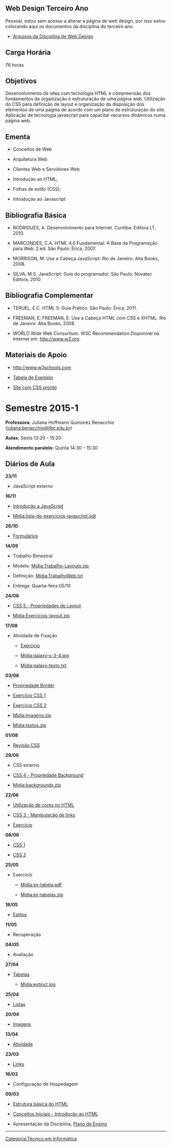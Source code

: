 ## Web Design Terceiro Ano

Pessoal, estou sem acesso a alterar a página de web design, por isso estou colocando aqui os documentos da disciplina do terceiro ano.

- <a href="Mídia:webdesign2016arquivos.zip" class="wikilink" title=" Arquivos da Disciplina de Web Design"> Arquivos da Disciplina de Web Design</a>

## Carga Horária

76 horas

## Objetivos

Desenvolvimento de sites com tecnologia HTML e compreensão dos fundamentos da organização e estruturação de uma página web. Utilização do CSS para definição de layout e organização da disposição dos elementos de uma página de acordo com um plano de estruturação do site. Aplicação de tecnologia javascript para capacitar recursos dinâmicos numa página web.

## Ementa

- Conceitos de Web
- Arquitetura Web
- Clientes Web e Servidores Web
- Introdução ao HTML;
- Folhas de estilo (CSS);
- Introdução ao Javascript

## Bibliografia Básica

- RODRIGUES, A. Desenvolvimento para Internet. Curitiba: Editora LT, 2010.
- MARCONDES, C.A. HTML 4.0 Fundamental: A Base da Programação para Web. 2.ed. São Paulo: Érica, 2007.
- MORRISON, M. Use a Cabeça JavaScript. Rio de Janeiro: Alta Books, 2008.
- SILVA, M.S. JavaScript: Guia do programador. São Paulo: Novatec Editora, 2010

## Bibliografia Complementar

- TERUEL, E.C. HTML 5: Guia Prático. São Paulo: Érica, 2011.
- FREEMAN, E; FREEMAN, E. Use a Cabeça HTML com CSS e XHTML. Rio de Janeiro: Alta Books, 2008.
- WORLD Wide Web Consortium. W3C Recommendation.Disponível na Internet em: <http://www.w3.org>.

## Materiais de Apoio

- [<http://www.w3schools.com>](http://www.w3schools.com)
- <a href="Mídia:tabela.zip" class="wikilink" title=" Tabela de Exemplo"> Tabela de Exemplo</a>
- [Site com CSS pronto](http://www.instantshift.com/2015/10/16/free-html5-css3-pricing-tables/)

# Semestre 2015-1

  
**Professora:** Juliana Hoffmann Quinonez Benacchio (juliana.benacchio@ifpr.edu.br)  
**Aulas:** Sexta 13:20 - 15:20  
**Atendimento paralelo:** Quinta 14:30 - 15:30

## Diários de Aula

**23/11**

- JavaScript externo

<head>

<script src="myScript.js">

</script>

</head>

**16/11**

- <a href="Mídia:javascript1.pdf" class="wikilink" title=" Introdução a JavaScript"> Introdução a JavaScript</a>

- <a href="Mídia:lista-de-exercicios-javascript.odt" class="wikilink" title="Mídia:lista-de-exercicios-javascript.odt">Mídia:lista-de-exercicios-javascript.odt</a>

**26/10**

- <a href="Mídia:web9.pdf" class="wikilink" title=" Formulários"> Formulários</a>

**14/09**

- Trabalho Bimestral
- Modelo: <a href="Mídia:Trabalho-Layouts.zip" class="wikilink" title="Mídia:Trabalho-Layouts.zip">Mídia:Trabalho-Layouts.zip</a>
- Definição: <a href="Mídia:TrabalhoWeb.txt" class="wikilink" title="Mídia:TrabalhoWeb.txt">Mídia:TrabalhoWeb.txt</a>
- Entrega: Quarta-feira 05/10

**24/08**

- <a href="Mídia:css5.pdf" class="wikilink" title=" CSS 5 - Propriedades de Layout"> CSS 5 - Propriedades de Layout</a>

- <a href="Mídia:Exercícios-layout.zip" class="wikilink" title="Mídia:Exercícios-layout.zip">Mídia:Exercícios-layout.zip</a>

**17/08**

- Atividade de Fixação
  - <a href="Mídia:Exercício_CSS.pdf" class="wikilink" title=" Exercício"> Exercício</a>

  - <a href="Mídia:galaxy-s-3-4.jpg" class="wikilink" title="Mídia:galaxy-s-3-4.jpg">Mídia:galaxy-s-3-4.jpg</a>

  - <a href="Mídia:galaxy-texto.txt" class="wikilink" title="Mídia:galaxy-texto.txt">Mídia:galaxy-texto.txt</a>

**03/08**

- [Propriedade Border](http://www.w3schools.com/css/css_border.asp)

- <a href="Mídia:exercicio-css-noticias1.pdf" class="wikilink" title=" Exercício CSS 1"> Exercício CSS 1</a>

- <a href="Mídia:exercicio-css-noticias2.pdf" class="wikilink" title=" Exercício CSS 2"> Exercício CSS 2</a>

- <a href="Mídia:imagens.zip" class="wikilink" title="Mídia:imagens.zip">Mídia:imagens.zip</a>

- <a href="Mídia:textos.zip" class="wikilink" title="Mídia:textos.zip">Mídia:textos.zip</a>

**01/08**

- <a href="Mídia:RevisãoCSS.pdf" class="wikilink" title=" Revisão CSS"> Revisão CSS</a>

**29/06**

- CSS externo

- <a href="Mídia:css4.pdf" class="wikilink" title=" CSS 4 - Propriedade Background"> CSS 4 - Propriedade Background</a>

- <a href="Mídia:backgrounds.zip" class="wikilink" title="Mídia:backgrounds.zip">Mídia:backgrounds.zip</a>

**22/06**

- <a href="Mídia:web3.pdf" class="wikilink" title=" Utilização de cores no HTML"> Utilização de cores no HTML</a>

- <a href="Mídia:css3.pdf" class="wikilink" title=" CSS 3 - Manipulação de links"> CSS 3 - Manipulação de links</a>

- <a href="Mídia:Exercicio-links-css.pdf" class="wikilink" title=" Exercício"> Exercício</a>

**08/06**

- <a href="Mídia:css1.pdf" class="wikilink" title=" CSS 1"> CSS 1</a>

- <a href="Mídia:css2.pdf" class="wikilink" title=" CSS 2"> CSS 2</a>

**25/05**

- Exercício
  - <a href="Mídia:ex-tabela.pdf" class="wikilink" title="Mídia:ex-tabela.pdf">Mídia:ex-tabela.pdf</a>

  - <a href="Mídia:ex-tabelas.zip" class="wikilink" title="Mídia:ex-tabelas.zip">Mídia:ex-tabelas.zip</a>

**18/05**

- <a href="Mídia:estilos.pdf" class="wikilink" title=" Estilos"> Estilos</a>

**11/05**

- Recuperação

**04/05**

- Avaliação

**27/04**

- <a href="Mídia:web8-tabelas.pdf" class="wikilink" title=" Tabelas"> Tabelas</a>

  - <a href="Mídia:extinct.jpg" class="wikilink" title="Mídia:extinct.jpg">Mídia:extinct.jpg</a>

**25/04**

- <a href="Mídia:web7.pdf" class="wikilink" title=" Listas"> Listas</a>

**20/04**

- <a href="Mídia:web4.pdf" class="wikilink" title=" Imagens"> Imagens</a>

**13/04**

- <a href="Mídia:atividade.pdf" class="wikilink" title=" Atividade"> Atividade</a>

**23/03**

- <a href="Mídia:web5.pdf" class="wikilink" title=" Links"> Links</a>

**16/03**

- Configuração de Hospedagem

**09/03**

- <a href="Mídia:web.pdf" class="wikilink" title=" Estrutura básica do HTML"> Estrutura básica do HTML</a>

- <a href="Mídia:Web1.pdf" class="wikilink" title=" Conceitos Iniciais - Introdução ao HTML"> Conceitos Iniciais - Introdução ao HTML</a>

- Apresentação da Disciplina, <a href="Mídia:Plano_de_Ensino_-_Web_2016.pdf" class="wikilink" title=" Plano de Ensino"> Plano de Ensino</a>

------------------------------------------------------------------------

<a href="Categoria:Técnico_em_Informática" class="wikilink" title="Categoria:Técnico em Informática">Categoria:Técnico em Informática</a>
